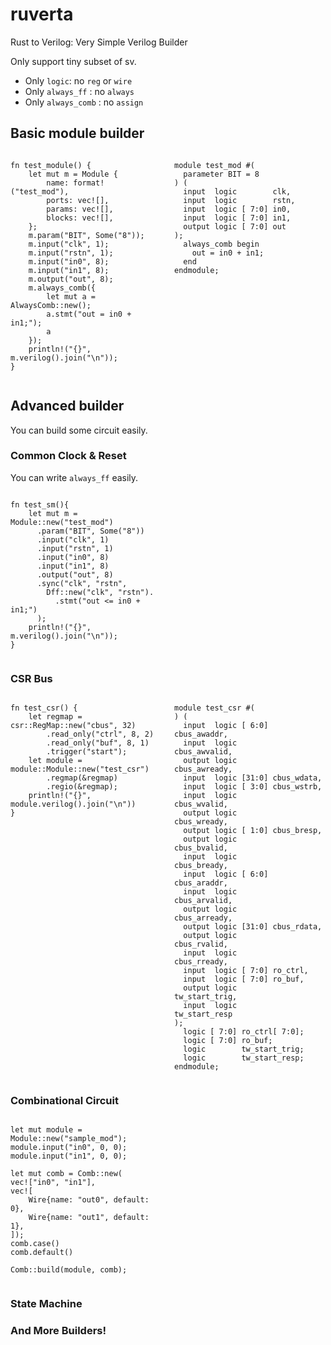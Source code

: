 # ruverta

Rust to Verilog: Very Simple Verilog Builder

Only support tiny subset of sv.

- Only `logic`: no `reg` or `wire`
- Only `always_ff` : no `always`
- Only `always_comb` : no `assign`

## Basic module builder

<div style="display: flex; width: 100%;">
<div style="width: 50%; padding-right: 10px;">

```rust:
fn test_module() {
    let mut m = Module {
        name: format!("test_mod"),
        ports: vec![],
        params: vec![],
        blocks: vec![],
    };
    m.param("BIT", Some("8"));
    m.input("clk", 1);
    m.input("rstn", 1);
    m.input("in0", 8);
    m.input("in1", 8);
    m.output("out", 8);
    m.always_comb({
        let mut a = AlwaysComb::new();
        a.stmt("out = in0 + in1;");
        a
    });
    println!("{}", m.verilog().join("\n"));
}
```

</div>
<div style="width: 50%; padding-left: 10px;">

```verilog:
module test_mod #(
  parameter BIT = 8
) (
  input  logic        clk,
  input  logic        rstn,
  input  logic [ 7:0] in0,
  input  logic [ 7:0] in1,
  output logic [ 7:0] out
);
  always_comb begin
    out = in0 + in1;
  end
endmodule;
```

</div>
</div>

## Advanced builder

You can build some circuit easily.

### Common Clock & Reset

You can write `always_ff` easily.

<div style="display: flex; width: 100%;">
<div style="width: 50%; padding-right: 10px;">

```rust:
fn test_sm(){
    let mut m = Module::new("test_mod")
      .param("BIT", Some("8"))
      .input("clk", 1)
      .input("rstn", 1)
      .input("in0", 8)
      .input("in1", 8)
      .output("out", 8)
      .sync("clk", "rstn",
        Dff::new("clk", "rstn").
          .stmt("out <= in0 + in1;")
      );
    println!("{}", m.verilog().join("\n"));
}
```

</div>
<div style="width: 50%; padding-left: 10px;">

```verilog:
```

</div>
</div>

### CSR Bus

<div style="display: flex; width: 100%;">
<div style="width: 50%; padding-right: 10px;">

```rust:
fn test_csr() {
    let regmap = csr::RegMap::new("cbus", 32)
        .read_only("ctrl", 8, 2)
        .read_only("buf", 8, 1)
        .trigger("start");
    let module = module::Module::new("test_csr")
        .regmap(&regmap)
        .regio(&regmap);
    println!("{}", module.verilog().join("\n"))
}
```

</div>
<div style="width: 50%; padding-left: 10px;">

```verilog:
module test_csr #(
) (
  input  logic [ 6:0] cbus_awaddr,
  input  logic        cbus_awvalid,
  output logic        cbus_awready,
  input  logic [31:0] cbus_wdata,
  input  logic [ 3:0] cbus_wstrb,
  input  logic        cbus_wvalid,
  output logic        cbus_wready,
  output logic [ 1:0] cbus_bresp,
  output logic        cbus_bvalid,
  input  logic        cbus_bready,
  input  logic [ 6:0] cbus_araddr,
  input  logic        cbus_arvalid,
  output logic        cbus_arready,
  output logic [31:0] cbus_rdata,
  output logic        cbus_rvalid,
  input  logic        cbus_rready,
  input  logic [ 7:0] ro_ctrl,
  input  logic [ 7:0] ro_buf,
  output logic        tw_start_trig,
  input  logic        tw_start_resp
);
  logic [ 7:0] ro_ctrl[ 7:0];
  logic [ 7:0] ro_buf;
  logic        tw_start_trig;
  logic        tw_start_resp;
endmodule;
```

</div>
</div>

### Combinational Circuit

<div style="display: flex; width: 100%;">
<div style="width: 50%; padding-right: 10px;">

```rust:
let mut module = Module::new("sample_mod");
module.input("in0", 0, 0);
module.input("in1", 0, 0);

let mut comb = Comb::new(
vec!["in0", "in1"],
vec![
    Wire{name: "out0", default: 0},
    Wire{name: "out1", default: 1},
]);
comb.case()
comb.default()

Comb::build(module, comb);
```

</div>
<div style="width: 50%; padding-left: 10px;">

```verilog:
```

</div>
</div>

### State Machine

### And More Builders!

<div style="display: flex; width: 100%;">
<div style="width: 50%; padding-right: 10px;">

```rust:
```

</div>
<div style="width: 50%; padding-left: 10px;">

```verilog:
```

</div>
</div>
